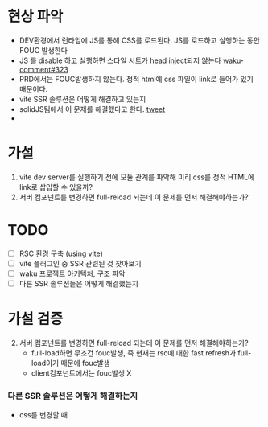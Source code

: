 # 현상 파악
- DEV환경에서 런타임에 JS를 통해 CSS를 로드된다. JS를 로드하고 실행하는 동안 FOUC 발생한다
- JS 를 disable 하고 실행하면 스타일 시트가 head inject되지 않는다 [waku-comment#323](https://github.com/dai-shi/waku/issues/323#issuecomment-1876486708)
- PRD에서는 FOUC발생하지 않는다. 정적 html에 css 파일이 link로 들어가 있기 때문이다.
- vite SSR 솔루션은 어떻게 해결하고 있는지
- solidJS팀에서 이 문제를 해결했다고 한다. [tweet](https://x.com/markdalgleish/status/1719879166890484088?s=20)
- 

# 가설
1. vite dev server를 실행하기 전에 모듈 관계를 파악해 미리 css를 정적 HTML에 link로 삽입할 수 있을까?
2. 서버 컴포넌트를 변경하면 full-reload 되는데 이 문제를 먼저 해결해야하는가?

# TODO
- [ ] RSC 환경 구축 (using vite)
- [ ] vite 플러그인 중 SSR 관련된 것 찾아보기
- [ ] waku 프로젝트 아키텍처, 구조 파악
- [ ] 다른 SSR 솔루션들은 어떻게 해결했는지

# 가설 검증
2. 서버 컴포넌트를 변경하면 full-reload 되는데 이 문제를 먼저 해결해야하는가?
	- full-load하면 무조건 fouc발생, 즉 현재는 rsc에 대한 fast refresh가 full-load이기 때문에 fouc발생
	- client컴포넌트에서는 fouc발생 X

### 다른 SSR 솔루션은 어떻게 해결하는지
- css를 변경할 때